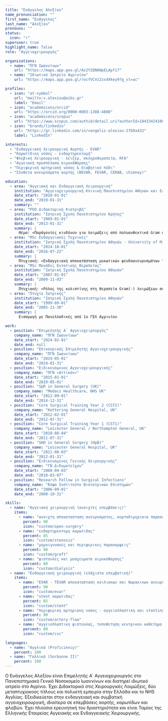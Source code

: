 ```yaml
---
title: "Ευάγγελος Αλεξίου"
name_pronunciation: ""
first_name: "Ευάγγελος"
last_name: "Αλεξίου"
pronouns: ""
status:
  icon: "⚕️"
superuser: true
highlight_name: false
role: "Αγγειοχειρουργός"

organizations:
  - name: "ΠΓΝ Ιωαννίνων"
    url: "https://maps.app.goo.gl/Az2Y2QNANpELApfi7"
  - name: "Ιδιωτικό Ιατρείο Αγρινίου"
    url: "https://maps.app.goo.gl/rocYVCVz2zs4Xkey9?g_st=ac"

profiles:
  - icon: "at-symbol"
    url: "mailto:v.alexiou@aibs.gr"
    label: "Email"
  - icon: "academicons/orcid"
    url: "https://orcid.org/0000-0003-1388-4880"
  - icon: "academicons/scopus"
    url: "https://www.scopus.com/authid/detail.uri?authorId=18433424100"
  - icon: "brands/linkedin"
    url: "https://gr.linkedin.com/in/vangelis-alexiou-27b9a432"
    label: "LinkedIn"

interests:
  - "Ενδαγγειακή Χειρουργική Αορτής - EVAR"
  - "Καρωτίδικη νόσος - ενδαρτηρεκτομή"
  - "Φλεβική Χειρουργική - λέιζερ, σκληροθεραπεία, RFA"
  - "Αγγειακή προσπέλαση αιμοκάθαρσης"
  - "Περιφερική αρτηριακή νόσος & διαβητικό πόδι"
  - "Σύνθετα ανευρύσματα αορτής (BEVAR, FEVAR, CERAB, chimney)"

education:
  - area: "Aγγειακή και Ενδαγγειακή Χειρουργική"
    institution: "Αγγειοχειρουργική Κλινική Πανεπιστημίου Αθηνών και East Midlands South Deanery, UK"
    date_start: "2010-01-01"
    date_end: "2019-01-31"
    summary: ""
  - area: "PhD Διδακτορική διατριβή"
    institution: "Ιατρική Σχολή Πανεπιστημίου Κρήτης"
    date_start: "2009-01-01"
    date_end: "2013-01-31"
    summary: |
      Θέμα: «Παράγοντες κινδύνου για λοιμώξεις από πολυανθεκτικά Gram αρνητικά βακτήρια σε χειρουργημένους ασθενείς που νοσηλεύονται στη μονάδα εντατικής θεραπείας».
  - area: "MSc Ενδαγγειακές Τεχνικές"
    institution: "Ιατρική Σχολή Πανεπιστημίου Αθηνών - University of Milano-Bicocca"
    date_start: "2014-10-01"
    date_end: "2016-07-22"
    summary: |
      Πτυχιακή: «Ενδαγγειακή αποκατάσταση μυκωτικών ψευδοανευρυσμάτων του λαγονομηριαίου άξονα». Επιβλέπων: Γ. Γερουλάκος
  - area: "MSc Μονάδες Εντατικής Θεραπείας"
    institution: "Ιατρική Σχολή Πανεπιστημίου Αθηνών"
    date_start: "2007-01-01"
    date_end: "2009-11-03"
    summary: |
      Πτυχιακή: «Ρόλος της κολιστίνης στη θεραπεία Gram(-) λοιμώξεων σε ασθενείς νοσηλευόμενους στη ΜΕΘ». Επιβλέπων: Κ. Τσιούφης
  - area: "Πτυχίο Ιατρικής"
    institution: "Ιατρική Σχολή Πανεπιστημίου Αθηνών"
    date_start: "1999-09-01"
    date_end: "2005-11-30"
    summary: |
      Εισαγωγή με Πανελλαδικές από 1ο ΓΕΛ Αγρινίου

work:
  - position: "Επιμελητής Α΄ Αγγειοχειρουργός"
    company_name: "ΠΓΝ Ιωαννίνων"
    date_start: "2024-02-01"
    date_end: null
  - position: "Επικουρικός Επιμελητής Αγγειοχειρουργικής"
    company_name: "ΠΓΝ Ιωαννίνων"
    date_start: "2019-05-01"
    date_end: "2024-01-31"
  - position: "Ειδικευόμενος Αγγειοχειρουργικής"
    company_name: "ΠΓΝ «Αττικόν»"
    date_start: "2015-01-01"
    date_end: "2019-05-01"
  - position: "SpR in General Surgery (UK)"
    company_name: "Medacs Healthcare, NHS UK"
    date_start: "2012-09-01"
    date_end: "2014-12-31"
  - position: "Core Surgical Training Year 2 (CST2)"
    company_name: "Kettering General Hospital, UK"
    date_start: "2012-02-01"
    date_end: "2012-07-31"
  - position: "Core Surgical Training Year 1 (CST1)"
    company_name: "Leicester General / Northampton General, UK"
    date_start: "2010-08-04"
    date_end: "2011-07-31"
  - position: "SHO in General Surgery (HpB)"
    company_name: "Leicester General Hospital, UK"
    date_start: "2011-08-03"
    date_end: "2012-01-31"
  - position: "Ειδικευόμενος Γενικής Χειρουργικής"
    company_name: "ΓΝ Διδυμοτείχου"
    date_start: "2008-09-03"
    date_end: "2010-03-07"
  - position: "Research Fellow in Surgical Infections"
    company_name: "Άλφα Ινστιτούτο Βιοϊατρικών Επιστημών"
    date_start: "2006-09-01"
    date_end: "2008-10-31"

skills:
  - name: "Αγγειακή χειρουργική (ανοιχτές επεμβάσεις)"
    items:
      - name: "ανοιχτη αποκατασταση ανευρυσματος, αορτοδιμηριαια παρακαμψη"
        percent: 90
        icon: "custom/open-surgery"
      - name: "ενδαρτηρεκτομη καρωτιδας"
        percent: 85
        icon: "custom/stenosis"
      - name: "μηροιγνυακες και περιφερικες παρακαμψεις"
        percent: 90
        icon: "custom/graft"
      - name: "φιστουλες και μοσχευματα αιμοκαθαρσης"
        percent: 80
        icon: "custom/dialysis"
  - name: "Ενδαγγειακή χειρουργική (ελάχιστα επεμβατική)"
    items:
      - name: "EVAR - TEVAR αποκατασταση κοιλιακων και θωρακικων ανευρυσματων με χρηση stents"
        percent: 90
        icon: "custom/evar"
      - name: "stent καρωτιδας"
        percent: 85
        icon: "custom/stent"
      - name: "περιφερικη αρτηριακη νοσος - αγγειοπλαστικη και stenting"
        percent: 90
        icon: "custom/artery-flow"
      - name: "αγγειοπλαστικη φιστουλας, τοποθετηση κεντρικου καθετηρα αιμοκαθαρσης"
        percent: 80
        icon: "custom/cvc"

languages:
  - name: "Αγγλικά (Proficiency)"
    percent: 100
  - name: "Γαλλικά (Sorbonne II)"
    percent: 100
---
```


Ο Ευάγγελος Αλεξίου είναι Επιμελητής Α΄ Αγγειοχειρουργός στο Πανεπιστημιακό Γενικό Νοσοκομείο Ιωαννίνων και διατηρεί ιδιωτικό ιατρείο στο Αγρίνιο. Έχει Διδακτορικό στις Χειρουργικές Λοιμώξεις, δύο μεταπτυχιακούς τίτλους και πολυετή εμπειρία στην Ελλάδα και το NHS Αγγλίας. Εξειδικεύεται στην ενδαγγειακή και συμβατική αγγειοχειρουργική, ιδιαίτερα σε επεμβάσεις αορτής, καρωτίδων και φλεβών. Έχει πλούσια ερευνητική του δραστηριότητα και είναι Ταμίας της Ελληνικής Εταιρείας Αγγειακής και Ενδαγγειακής Χειρουργικής.
